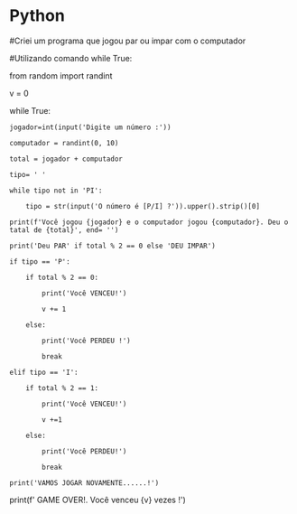 # Python

#Criei um programa que jogou par ou impar com o computador

#Utilizando comando while True:

from random import randint

v = 0

while True:

    jogador=int(input('Digite um número :'))
    
    computador = randint(0, 10)
    
    total = jogador + computador
    
    tipo= ' '
    
    while tipo not in 'PI':
    
        tipo = str(input('O número é [P/I] ?')).upper().strip()[0]
        
    print(f'Você jogou {jogador} e o computador jogou {computador}. Deu o tatal de {total}', end= '')
    
    print('Deu PAR' if total % 2 == 0 else 'DEU IMPAR')
    
    if tipo == 'P':
    
        if total % 2 == 0:
        
            print('Você VENCEU!')
            
            v += 1
            
        else:
        
            print('Você PERDEU !')
            
            break
            
    elif tipo == 'I':
    
        if total % 2 == 1:
        
            print('Você VENCEU!')
            
            v +=1
            
        else:
        
            print('Você PERDEU!')
            
            break
            
    print('VAMOS JOGAR NOVAMENTE......!')
    
print(f' GAME OVER!. Você venceu {v} vezes !')
